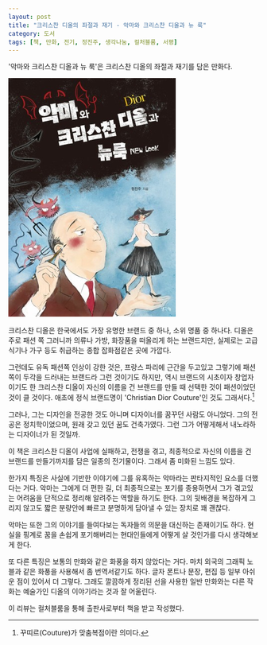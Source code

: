 ```yaml
---
layout: post
title: "크리스찬 디올의 좌절과 재기 - 악마와 크리스찬 디올과 뉴 룩"
category: 도서
tags: [책, 만화, 전기, 정진주, 생각나눔, 컬처블룸, 서평]
---
```


'악마와 크리스찬 디올과 뉴 룩'은
크리스찬 디올의 좌절과 재기를 담은 만화다.

![표지](/images/the-devil-and-christian-dior-and-the-new-look-comic-book-h480.jpg)

크리스찬 디올은 한국에서도 가장 유명한 브랜드 중 하나, 소위 명품 중 하나다.
디올은 주로 패션 쪽 그러니까 의류나 가방, 화장품을 떠올리게 하는 브랜드지만,
실제로는 고급 식기나 가구 등도 취급하는 종합 잡화점같은 곳에 가깝다.

그런데도 유독 패션쪽 인상이 강한 것은,
프랑스 파리에 근간을 두고있고
그렇기에 패션 쪽이 두각을 드러내는 브랜드라 그런 것이기도 하지만,
역시 브랜드의 시초이자 창업자이기도 한 크리스찬 디올이
자신의 이름을 건 브랜드를 만들 때 선택한 것이 패션이었던 것이 클 것이다.
애초에 정식 브랜드명이 'Christian Dior Couture'인 것도 그래서다.[^1]

[^1]: 꾸띠르(Couture)가 맞춤복점이란 의미다.

그러나, 그는 디자인을 전공한 것도 아니며
디자이너를 꿈꾸던 사람도 아니었다.
그의 전공은 정치학이었으며,
원래 갖고 있던 꿈도 건축가였다.
그런 그가 어떻게해서 내노라하는 디자이너가 된 것일까.

이 책은 크리스찬 디올이 사업에 실패하고,
전쟁을 겪고,
최종적으로 자신의 이름을 건 브랜드를 만들기까지를 담은 일종의 전기물이다.
그래서 좀 미화된 느낌도 있다.

한가지 특징은 사실에 기반한 이야기에
그를 유혹하는 악마라는 판타지적인 요소를 더했다는 거다.
악마는 그에게 더 편한 길, 더 최종적으로는 포기를 종용하면서
그가 겪고있는 어려움을 단적으로 정리해 알려주는 역할을 하기도 한다.
그의 뒷배경을 복잡하게 그리지 않고도
짧은 분량안에 빠르고 분명하게 담아낼 수 있는 장치로 꽤 괜찮다.

악마는 또한 그의 이야기를 들여다보는 독자들의 의문을 대신하는 존재이기도 하다.
현실을 핑계로 꿈을 손쉽게 포기해버리는 현대인들에게
어떻게 살 것인가를 다시 생각해보게 한다.

또 다른 특징은 보통의 만화와 같은 화풍을 하지 않았다는 거다.
마치 외국의 그래픽 노블과 같은 화풍을 사용해서 좀 번역서같기도 하다.
글자 폰트나 문장, 편집 등 일부 아쉬운 점이 있어서 더 그렇다.
그래도 깔끔하게 정리된 선을 사용한 일반 만화와는 다른 작화는
예술가인 디올의 이야기라는 것과 잘 어울린다.



<div class="im im-info">
이 리뷰는 컬처블룸을 통해 출판사로부터 책을 받고 작성했다.
</div>
